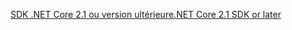 [<span data-ttu-id="47515-101">SDK .NET Core 2.1 ou version ultérieure</span><span class="sxs-lookup"><span data-stu-id="47515-101">.NET Core 2.1 SDK or later</span></span>](https://www.microsoft.com/net/download/all)
